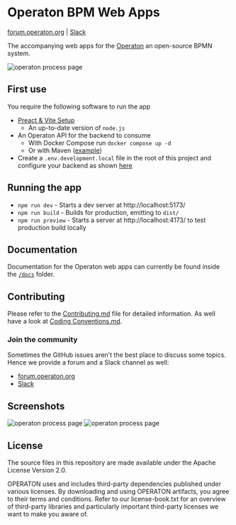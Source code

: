 # Operaton BPM Web Apps

[forum.operaton.org](https://forum.operaton.org) | [Slack](https://operaton.org/chat)

The accompanying web apps for the [Operaton](https://github.com/operaton/operaton) an open-source BPMN system.

![operaton process page](/docs/screenshots/operaton-processes-page.png)

## First use

You require the following software to run the app

- [Preact & Vite Setup](https://preactjs.com/guide/v10/getting-started#create-a-vite-powered-preact-app)
  - An up-to-date version of `node.js` 
- An Operaton API for the backend to consume
  - With Docker Compose run `docker compose up -d`
  - Or with Maven ([example](https://github.com/javahippie/operaton-spring-boot-example))
- Create a `.env.development.local` file in the root of this project and configure your backend as shown [here](./docs/Environment%20Variables.md)

## Running the app

- `npm run dev` - Starts a dev server at http://localhost:5173/
- `npm run build` - Builds for production, emitting to `dist/`
- `npm run preview` - Starts a server at http://localhost:4173/ to test production build locally

## Documentation

Documentation for the Operaton web apps can currently be found inside the [`/docs`](./docs/) folder.

## Contributing

Please refer to the [Contributing.md](docs/Contributing.md) file for detailed information.
As well have a look at [Coding Conventions.md](docs/Coding%20Conventions.md).

### Join the community

Sometimes the GitHub issues aren't the best place to discuss some topics. Hence we provide a forum and a Slack channel as well:

- [forum.operaton.org](https://forum.operaton.org)
- [Slack](https://operaton.org/chat)

## Screenshots

![operaton process page](/docs/screenshots/operaton-tasks-page.png)
![operaton process page](/docs/screenshots/operaton-global-search.png)

## License

The source files in this repository are made available under the Apache License Version 2.0.

OPERATON uses and includes third-party dependencies published under various licenses. By downloading and using OPERATON artifacts, you agree to their terms and conditions. Refer to our license-book.txt for an overview of third-party libraries and particularly important third-party licenses we want to make you aware of.
